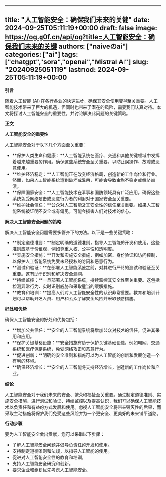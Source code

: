 
---
title: "人工智能安全：确保我们未来的关键"
date: 2024-09-25T05:11:19+00:00
draft: false
image: https://og.g0f.cn/api/og?title=人工智能安全：确保我们未来的关键
authors: ["naiveのai"]
categories: ["ai"]
tags: ["chatgpt","sora","openai","Mistral AI"]
slug: "20240925051119"
lastmod: 2024-09-25T05:11:19+00:00
---
**引言**

随着人工智能 (AI) 在各行各业的快速进步，确保其安全使用变得至关重要。人工智能技术带来了巨大的机遇，但同时也带来了潜在的风险，需要我们认真对待。本文将探讨人工智能安全的重要性，并讨论解决此问题的关键策略。

**正文**

**人工智能安全的重要性**

人工智能安全对于以下几个方面至关重要：

- **保护人类生命和健康：**人工智能系统在医疗、交通和其他关键领域中发挥着越来越重要的作用。确保这些系统安全至关重要，以防止误操作、故障或恶意使用。
- **维护经济稳定：**人工智能正在改变经济格局，创造新的工作岗位和行业。然而，如果人工智能系统遭到破坏或滥用，可能会导致金融不稳定或经济崩溃。
- **保障国家安全：**人工智能技术在军事和国防领域具有广泛应用。确保这些系统免受网络攻击或恶意行为者的利用对于国家安全至关重要。
- **维护社会信任：**公众对人工智能及其安全性的信任至关重要。如果人工智能系统被证明不安全或有偏见，可能会损害人们对技术的信心。

**解决人工智能安全问题的策略**

解决人工智能安全问题需要多管齐下的方法。以下是一些关键策略：

- **制定道德准则：**制定明确的道德准则，指导人工智能的开发和使用。这些准则应基于价值观，例如尊重人权、公平性和透明度。
- **实施安全措施：**开发和实施安全措施，例如加密、身份验证和访问控制，以保护人工智能系统免受未经授权的访问和恶意行为。
- **测试和验证：**在部署人工智能系统之前，对其进行严格的测试和验证至关重要。这有助于识别和解决安全漏洞。
- **持续监控：**一旦部署人工智能系统，持续监控其安全性至关重要。这包括检测异常行为、实时识别威胁和采取适当的缓解措施。
- **教育和培训：**提高人们对人工智能安全性的认识非常重要。教育和培训计划可以帮助开发人员、用户和公众了解安全风险并采取预防措施。

**好处和优势**

确保人工智能安全的好处和优势包括：

- **增加公共信任：**安全的人工智能系统将增加公众对技术的信任，促进其采用和应用。
- **保护关键基础设施：**安全措施有助于保护关键基础设施，例如电网、交通系统和医疗保健系统，免受网络攻击和恶意行为。
- **促进创新：**明确的安全准则和措施可以为人工智能的创新和发展创造一个有利的环境。
- **确保经济增长：**安全的人工智能将支持经济增长，创造新的工作岗位和产业。

**结论**

人工智能安全对于我们未来的安全、繁荣和福祉至关重要。通过制定道德准则、实施安全措施、进行测试和验证、持续监控以及提高认识，我们可以确保人工智能技术以负责任和有益的方式发展和使用。忽视人工智能安全将带来毁灭性的后果，而采取主动措施将保护我们免受这些风险并为一个更安全、更美好的未来铺平道路。

**行动步骤**

要为人工智能安全做出贡献，您可以采取以下步骤：

- 了解人工智能安全问题并倡导负责任的开发和使用。
- 支持制定道德准则和法规，以指导人工智能的使用。
- 促进对人工智能安全性的教育和培训。
- 支持人工智能安全研究和创新。
- 要求企业和组织优先考虑人工智能安全。